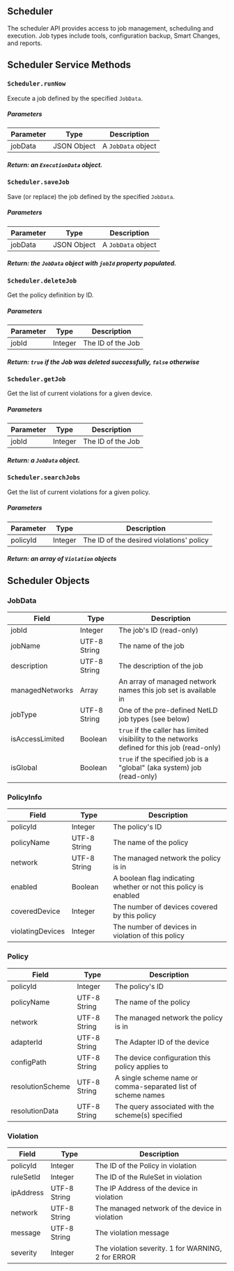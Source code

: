 ## Scheduler

The scheduler API provides access to job management, scheduling and execution.  Job types include tools, configuration backup,
Smart Changes, and reports.

## Scheduler Service Methods

### ``Scheduler.runNow``
Execute a job defined by the specified ``JobData``.
##### Parameters
| Parameter | Type    | Description |
| --------- | ------- | ----------- |
| jobData   | JSON Object | A ``JobData`` object |

##### Return: an ``ExecutionData`` object.

<p class="vspacer"></p>

### ``Scheduler.saveJob``
Save (or replace) the job defined by the specified ``JobData``.
##### Parameters
| Parameter | Type         | Description |
| --------- | ------------ | ----------- |
| jobData   | JSON Object | A ``JobData`` object |

##### Return: the ``JobData`` object with ``jobId`` property populated.

<p class="vspacer"></p>

### ``Scheduler.deleteJob``
Get the policy definition by ID.
##### Parameters
| Parameter | Type    | Description |
| --------- | ------- | ----------- |
| jobId     | Integer | The ID of the Job |

##### Return: ``true`` if the Job was deleted successfully, ``false`` otherwise

<p class="vspacer"></p>

### ``Scheduler.getJob``
Get the list of current violations for a given device.
##### Parameters
| Parameter | Type         | Description |
| --------- | ------------ | ----------- |
| jobId     | Integer      | The ID of the Job |

##### Return: a ``JobData`` object.

<p class="vspacer"></p>

### ``Scheduler.searchJobs``
Get the list of current violations for a given policy.
##### Parameters
| Parameter | Type    | Description |
| --------- | ------- | ----------- |
| policyId  | Integer | The ID of the desired violations' policy |

##### Return: an array of ```Violation``` objects

<p class="vspacer"></p>

## Scheduler Objects

### JobData
| Field           | Type          | Description      |
| --------------- | ------------- | --------------   |
| jobId           | Integer       | The job's ID (read-only) |
| jobName         | UTF-8 String  | The name of the job |
| description     | UTF-8 String  | The description of the job |
| managedNetworks | Array         | An array of managed network names this job set is available in |
| jobType         | UTF-8 String  | One of the pre-defined NetLD job types (see below) |
| isAccessLimited | Boolean       | ``true`` if the caller has limited visibility to the networks defined for this job (read-only) |
| isGlobal        | Boolean       | ``true`` if the specified job is a "global" (aka system) job (read-only) |

### PolicyInfo
| Field            | Type         | Description      |
| ---------------- | ------------ | --------------   |
| policyId         | Integer      | The policy's ID |
| policyName       | UTF-8 String | The name of the policy |
| network          | UTF-8 String | The managed network the policy is in |
| enabled          | Boolean      | A boolean flag indicating whether or not this policy is enabled |
| coveredDevice    | Integer      | The number of devices covered by this policy
| violatingDevices | Integer      | The number of devices in violation of this policy |

### Policy
| Field            | Type         | Description      |
| ---------------- | ------------ | --------------   |
| policyId         | Integer      | The policy's ID |
| policyName       | UTF-8 String | The name of the policy |
| network          | UTF-8 String | The managed network the policy is in |
| adapterId        | UTF-8 String | The Adapter ID of the device |
| configPath       | UTF-8 String | The device configuration this policy applies to |
| resolutionScheme | UTF-8 String | A single scheme name or comma-separated list of scheme names |
| resolutionData   | UTF-8 String | The query associated with the scheme(s) specified |

### Violation
| Field     | Type         | Description      |
| --------- | ------------ | --------------   |
| policyId  | Integer      | The ID of the Policy in violation |
| ruleSetId | Integer      | The ID of the RuleSet in violation |
| ipAddress | UTF-8 String | The IP Address of the device in violation |
| network   | UTF-8 String | The managed network of the device in violation |
| message   | UTF-8 String | The violation message |
| severity  | Integer      | The violation severity. 1 for WARNING, 2 for ERROR |
